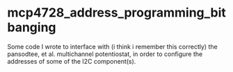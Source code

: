 # mcp4728_address_programming_bitbanging

Some code I wrote to interface with (i think i remember this correctly) the pansodtee, et al. multichannel potentiostat, in order to configure the addresses of some of the I2C component(s).
